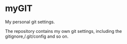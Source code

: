 # myGIT
My personal git settings.

The repository contains my own git settings, including the gitignore,/.git/config and so on.
